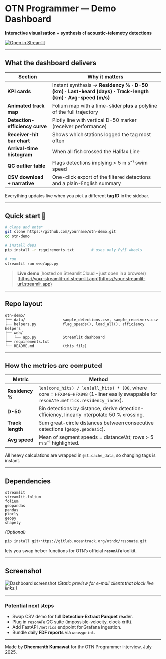 # OTN Programmer — Demo Dashboard

**Interactive visualisation + synthesis of acoustic-telemetry detections**

[![Open in Streamlit](https://static.streamlit.io/badges/streamlit_badge_black_white.svg)](https://your-streamlit-url.streamlit.app)

---

## What the dashboard delivers

| Section                        | Why it matters                                                                                            |
| ------------------------------ | --------------------------------------------------------------------------------------------------------- |
| **KPI cards**                  | Instant synthesis → **Residency % · D-50 (km) · Last-heard (days) · Track-length (km) · Avg-speed (m/s)** |
| **Animated track map**         | Folium map with a time-slider **plus** a polyline of the full trajectory                                  |
| **Detection-efficiency curve** | Plotly line with vertical D-50 marker (receiver performance)                                              |
| **Receiver-hit bar chart**     | Shows which stations logged the tag most often                                                            |
| **Arrival-time histogram**     | When all fish crossed the Halifax Line                                                                    |
| **QC outlier table**           | Flags detections implying > 5 m s⁻¹ swim speed                                                            |
| **CSV download + narrative**   | One-click export of the filtered detections and a plain-English summary                                   |

Everything updates live when you pick a different **tag ID** in the sidebar.

---

## Quick start 🚀

```bash
# clone and enter
git clone https://github.com/yourname/otn-demo.git
cd otn-demo

# install deps
pip install -r requirements.txt        # uses only PyPI wheels

# run
streamlit run web/app.py
```

> **Live demo** (hosted on Streamlit Cloud – just open in a browser)
> [https://your-streamlit-url.streamlit.app](https://your-streamlit-url.streamlit.app)

---

## Repo layout

```
otn-demo/
├── data/                 sample_detections.csv, sample_receivers.csv
├── helpers.py            flag_speeds(), load_all(), efficiency helpers
├── web/
│   └── app.py            Streamlit dashboard
├── requirements.txt
└── README.md             (this file)
```

---

## How the metrics are computed

| Metric           | Method                                                                                                                                  |
| ---------------- | --------------------------------------------------------------------------------------------------------------------------------------- |
| **Residency %**  | `len(core_hits) / len(all_hits) * 100`, where core = `HFX046–HFX048` (1-liner easily swappable for `resonATe.metrics.residency_index`). |
| **D-50**         | Bin detections by distance, derive detection-efficiency, linearly interpolate 50 % crossing.                                            |
| **Track length** | Sum great-circle distances between consecutive detections (`geopy.geodesic`).                                                           |
| **Avg speed**    | Mean of segment speeds = distance/Δt; rows > 5 m s⁻¹ highlighted.                                                                       |

All heavy calculations are wrapped in `@st.cache_data`, so changing tags is instant.

---

## Dependencies

```
streamlit
streamlit-folium
folium
geopandas
pandas
plotly
geopy
shapely
```

*(Optional)*

```bash
pip install git+https://gitlab.oceantrack.org/otndc/resonate.git
```

lets you swap helper functions for OTN’s official **`resonATe`** toolkit.

---

## Screenshot

![Dashboard screenshot](docs/screenshot.png)
*(Static preview for e-mail clients that block live links.)*

---

### Potential next steps

* Swap CSV demo for full **Detection-Extract Parquet** reader.
* Plug in `resonATe` QC suite (impossible-velocity, clock-drift).
* Add FastAPI `/metrics` endpoint for Grafana ingestion.
* Bundle daily **PDF reports** via `weasyprint`.

---

Made by **Dheemanth Kumawat** for the OTN Programmer interview, July 2025.
